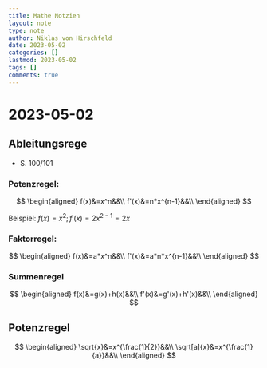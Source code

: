 ```yaml
---
title: Mathe Notzien
layout: note
type: note
author: Niklas von Hirschfeld
date: 2023-05-02
categories: []
lastmod: 2023-05-02
tags: []
comments: true
---
```


# 2023-05-02

## Ableitungsrege

- S. 100/101

### Potenzregel:

$$
\begin{aligned}
f(x)&=x^n&&\\
f'(x)&=n*x^{n-1}&&\\
\end{aligned}
$$

Beispiel: $f(x)=x^2;f'(x)=2x^{2-1}=2x$

### Faktorregel:

$$
\begin{aligned}
f(x)&=a*x^n&&\\
f'(x)&=a*n*x^{n-1}&&\\
\end{aligned}
$$

### Summenregel

$$
\begin{aligned}
f(x)&=g(x)+h(x)&&\\
f'(x)&=g'(x)+h'(x)&&\\
\end{aligned}
$$

## Potenzregel

$$
\begin{aligned}
\sqrt{x}&=x^{\frac{1}{2}}&&\\
\sqrt[a]{x}&=x^{\frac{1}{a}}&&\\
\end{aligned}
$$
